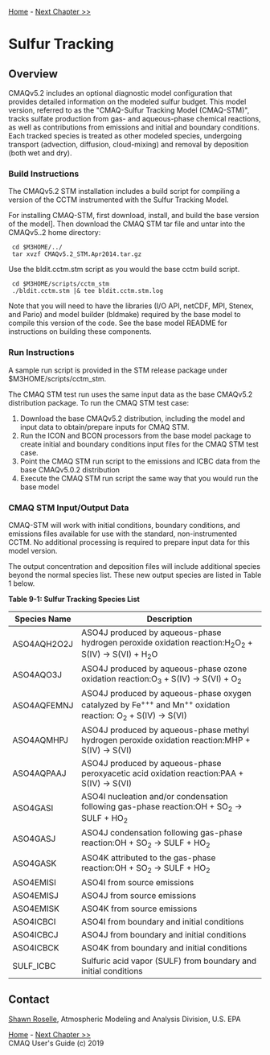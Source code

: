 
<!-- BEGIN COMMENT -->

[Home](README.md) - [Next Chapter >>](CMAQ_UG_ch10_WRF-CMAQ.md)

<!-- END COMMENT -->

# Sulfur Tracking
## Overview

CMAQv5.2 includes an optional diagnostic model configuration that provides detailed information on the modeled sulfur budget. This model version, referred to as the "CMAQ-Sulfur Tracking Model (CMAQ-STM)", tracks sulfate production from gas- and aqueous-phase chemical reactions, as well as contributions from emissions and initial and boundary conditions. Each tracked species is treated as other modeled species, undergoing transport (advection, diffusion, cloud-mixing) and removal by deposition (both wet and dry).

### Build Instructions

The CMAQv5.2 STM installation includes a build script for compiling a version of the CCTM instrumented with the Sulfur Tracking Model.

For installing CMAQ-STM, first download, install, and build the base version of the model]. Then download the CMAQ STM tar file and untar into the CMAQv5..2 home directory:

```
 cd $M3HOME/../
 tar xvzf CMAQv5.2_STM.Apr2014.tar.gz
 ```

Use the bldit.cctm.stm script as you would the base cctm build script.

```
 cd $M3HOME/scripts/cctm_stm
 ./bldit.cctm.stm |& tee bldit.cctm.stm.log
 ```
Note that you will need to have the libraries  (I/O API, netCDF, MPI, Stenex, and Pario) and model builder (bldmake) required by the base model to compile this version of the code. See the base model README for instructions on building these components.

### Run Instructions

A sample run script is provided in the STM release package under $M3HOME/scripts/cctm_stm.

The CMAQ STM test run uses the same input data as the base CMAQv5.2 distribution package.  To run the CMAQ STM test case:

1. Download the base CMAQv5.2 distribution, including the model and input data to obtain/prepare inputs for CMAQ STM.  
2. Run the ICON and BCON processors from the base model package to create initial and boundary conditions input files for the CMAQ STM test case.
3. Point the CMAQ STM run script to the emissions and ICBC data from the base CMAQv5.0.2 distribution
4. Execute the CMAQ STM run script the same way that you would run the base model

### CMAQ STM Input/Output Data

CMAQ-STM will work with initial conditions, boundary conditions, and emissions files available for use with the standard, non-instrumented CCTM. No additional processing is required to prepare input data for this model version.

The output concentration and deposition files will include additional species beyond the normal species list. These new output species are listed in Table 1 below.

**Table 9-1: Sulfur Tracking Species List**

|Species Name|Description|
|--------|--------------------------------|
|ASO4AQH2O2J|ASO4J produced by aqueous-phase hydrogen peroxide oxidation reaction:H<sub>2</sub>O<sub>2</sub> + S(IV) -> S(VI) + H<sub>2</sub>O</div>|
| ASO4AQO3J|ASO4J produced by aqueous-phase ozone oxidation reaction:O<sub>3</sub> + S(IV) -> S(VI) + O<sub>2</sub>|
| ASO4AQFEMNJ|ASO4J produced by aqueous-phase oxygen catalyzed by Fe<sup>+++</sup> and Mn<sup>++</sup> oxidation reaction: O<sub>2</sub> + S(IV) -> S(VI)|
| ASO4AQMHPJ|ASO4J produced by aqueous-phase methyl hydrogen peroxide oxidation reaction:MHP + S(IV) -> S(VI)|
|ASO4AQPAAJ|ASO4J produced by aqueous-phase peroxyacetic acid oxidation reaction:PAA + S(IV) -&gt; S(VI)|
|ASO4GASI|ASO4I nucleation and/or condensation following gas-phase reaction:OH + SO<sub>2</sub> -> SULF + HO<sub>2</sub>|
| ASO4GASJ|ASO4J condensation following gas-phase reaction:OH + SO<sub>2</sub> -&gt; SULF + HO<sub>2</sub>|
| ASO4GASK|ASO4K attributed to the gas-phase reaction:OH + SO<sub>2</sub> -&gt; SULF + HO<sub>2</sub>|
|ASO4EMISI|ASO4I from source emissions|
|ASO4EMISJ|ASO4J from source emissions|
|ASO4EMISK|ASO4K from source emissions|
|ASO4ICBCI|ASO4I from boundary and initial conditions|
|ASO4ICBCJ|ASO4J from boundary and initial conditions|
|ASO4ICBCK|ASO4K from boundary and initial conditions|
| SULF_ICBC|Sulfuric acid vapor (SULF) from boundary and initial conditions|

## Contact
 [Shawn Roselle](mailto:roselle.shawn@epa.gov), Atmospheric Modeling and Analysis Division, U.S. EPA
<!-- BEGIN COMMENT -->

[Home](README.md) - [Next Chapter >>](CMAQ_UG_ch10_WRF-CMAQ.md)<br>
CMAQ User's Guide (c) 2019<br>

<!-- END COMMENT -->
